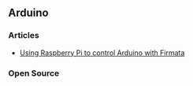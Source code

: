 ## Arduino



### Articles
- [Using Raspberry Pi to control Arduino with Firmata](https://www.circuitbasics.com/using-raspberry-pi-to-control-arduino-with-firmata/)


### Open Source


